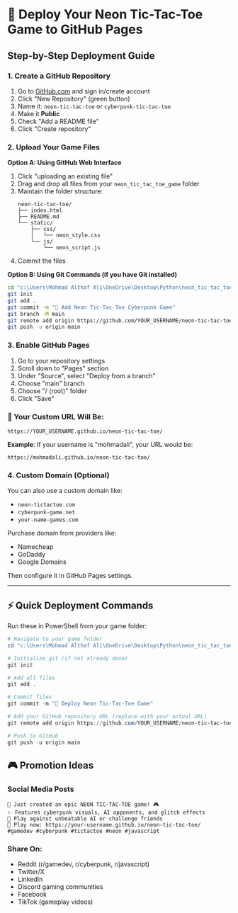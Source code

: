 # 🚀 Deploy Your Neon Tic-Tac-Toe Game to GitHub Pages

## Step-by-Step Deployment Guide

### 1. Create a GitHub Repository

1. Go to [GitHub.com](https://github.com) and sign in/create account
2. Click "New Repository" (green button)
3. Name it: `neon-tic-tac-toe` or `cyberpunk-tic-tac-toe`
4. Make it **Public**
5. Check "Add a README file"
6. Click "Create repository"

### 2. Upload Your Game Files

**Option A: Using GitHub Web Interface**
1. Click "uploading an existing file"
2. Drag and drop all files from your `neon_tic_tac_toe_game` folder
3. Maintain the folder structure:
   ```
   neon-tic-tac-toe/
   ├── index.html
   ├── README.md
   └── static/
       ├── css/
       │   └── neon_style.css
       └── js/
           └── neon_script.js
   ```
4. Commit the files

**Option B: Using Git Commands (if you have Git installed)**
```bash
cd "c:\Users\Mohmad Althaf Ali\OneDrive\Desktop\Python\neon_tic_tac_toe_game"
git init
git add .
git commit -m "🌟 Add Neon Tic-Tac-Toe Cyberpunk Game"
git branch -M main
git remote add origin https://github.com/YOUR_USERNAME/neon-tic-tac-toe.git
git push -u origin main
```

### 3. Enable GitHub Pages

1. Go to your repository settings
2. Scroll down to "Pages" section
3. Under "Source", select "Deploy from a branch"
4. Choose "main" branch
5. Choose "/ (root)" folder
6. Click "Save"

### 🎯 Your Custom URL Will Be:
```
https://YOUR_USERNAME.github.io/neon-tic-tac-toe/
```

**Example**: If your username is "mohmadali", your URL would be:
```
https://mohmadali.github.io/neon-tic-tac-toe/
```

### 4. Custom Domain (Optional)

You can also use a custom domain like:
- `neon-tictactoe.com`
- `cyberpunk-game.net`
- `your-name-games.com`

Purchase domain from providers like:
- Namecheap
- GoDaddy
- Google Domains

Then configure it in GitHub Pages settings.

---

## ⚡ Quick Deployment Commands

Run these in PowerShell from your game folder:

```powershell
# Navigate to your game folder
cd "c:\Users\Mohmad Althaf Ali\OneDrive\Desktop\Python\neon_tic_tac_toe_game"

# Initialize git (if not already done)
git init

# Add all files
git add .

# Commit files
git commit -m "🌟 Deploy Neon Tic-Tac-Toe Game"

# Add your GitHub repository URL (replace with your actual URL)
git remote add origin https://github.com/YOUR_USERNAME/neon-tic-tac-toe.git

# Push to GitHub
git push -u origin main
```

## 🎮 Promotion Ideas

### Social Media Posts
```
🌟 Just created an epic NEON TIC-TAC-TOE game! 🎮
✨ Features cyberpunk visuals, AI opponents, and glitch effects
🤖 Play against unbeatable AI or challenge friends
🔗 Play now: https://your-username.github.io/neon-tic-tac-toe/
#gamedev #cyberpunk #tictactoe #neon #javascript
```

### Share On:
- Reddit (r/gamedev, r/cyberpunk, r/javascript)
- Twitter/X
- LinkedIn
- Discord gaming communities
- Facebook
- TikTok (gameplay videos)